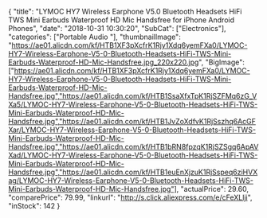{
	"title": "LYMOC HY7 Wireless Earphone V5.0 Bluetooth Headsets HiFi TWS Mini Earbuds Waterproof HD Mic Handsfree for iPhone Android Phones",
	"date": "2018-10-31 10:30:20",
	"SubCat": ["Electronics"],
	"categories": ["Portable Audio "],
	"thumbnailImage": "https://ae01.alicdn.com/kf/HTB1XF3pXcfrK1Rjy1Xdq6yemFXa0/LYMOC-HY7-Wireless-Earphone-V5-0-Bluetooth-Headsets-HiFi-TWS-Mini-Earbuds-Waterproof-HD-Mic-Handsfree.jpg_220x220.jpg",
	"BigImage": ["https://ae01.alicdn.com/kf/HTB1XF3pXcfrK1Rjy1Xdq6yemFXa0/LYMOC-HY7-Wireless-Earphone-V5-0-Bluetooth-Headsets-HiFi-TWS-Mini-Earbuds-Waterproof-HD-Mic-Handsfree.jpg","https://ae01.alicdn.com/kf/HTB1SsaXfxTpK1RjSZFMq6zG_VXa5/LYMOC-HY7-Wireless-Earphone-V5-0-Bluetooth-Headsets-HiFi-TWS-Mini-Earbuds-Waterproof-HD-Mic-Handsfree.jpg","https://ae01.alicdn.com/kf/HTB1JvZoXdfvK1RjSszhq6AcGFXar/LYMOC-HY7-Wireless-Earphone-V5-0-Bluetooth-Headsets-HiFi-TWS-Mini-Earbuds-Waterproof-HD-Mic-Handsfree.jpg","https://ae01.alicdn.com/kf/HTB1bRN8fpzqK1RjSZSgq6ApAVXad/LYMOC-HY7-Wireless-Earphone-V5-0-Bluetooth-Headsets-HiFi-TWS-Mini-Earbuds-Waterproof-HD-Mic-Handsfree.jpg","https://ae01.alicdn.com/kf/HTB1euEnXjzuK1RjSspeq6ziHVXag/LYMOC-HY7-Wireless-Earphone-V5-0-Bluetooth-Headsets-HiFi-TWS-Mini-Earbuds-Waterproof-HD-Mic-Handsfree.jpg"],
	"actualPrice": 29.60,
	"comparePrice": 79.99,
	"linkurl": "http://s.click.aliexpress.com/e/cFeXLlji",
	"inStock": 142
}
